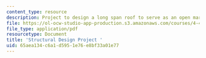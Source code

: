 ```yaml
---
content_type: resource
description: Project to design a long span roof to serve as an open market and pavilion.
file: https://ol-ocw-studio-app-production.s3.amazonaws.com/courses/4-440-basic-structural-design-spring-2009/65aea134c6a1d5951e76e8bf33a01e77_MIT4_440s09_project03.pdf
file_type: application/pdf
resourcetype: Document
title: 'Structural Design Project '
uid: 65aea134-c6a1-d595-1e76-e8bf33a01e77
---
```

